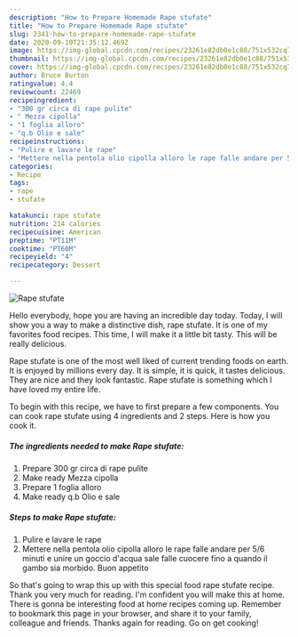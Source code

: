 ```yaml
---
description: "How to Prepare Homemade Rape stufate"
title: "How to Prepare Homemade Rape stufate"
slug: 2341-how-to-prepare-homemade-rape-stufate
date: 2020-09-10T21:35:12.469Z
image: https://img-global.cpcdn.com/recipes/23261e82db0e1c88/751x532cq70/rape-stufate-recipe-main-photo.jpg
thumbnail: https://img-global.cpcdn.com/recipes/23261e82db0e1c88/751x532cq70/rape-stufate-recipe-main-photo.jpg
cover: https://img-global.cpcdn.com/recipes/23261e82db0e1c88/751x532cq70/rape-stufate-recipe-main-photo.jpg
author: Bruce Burton
ratingvalue: 4.4
reviewcount: 22469
recipeingredient:
- "300 gr circa di rape pulite"
- " Mezza cipolla"
- "1 foglia alloro"
- "q.b Olio e sale"
recipeinstructions:
- "Pulire e lavare le rape"
- "Mettere nella pentola olio cipolla alloro le rape falle andare per 5/6 minuti e unire un goccio d&#39;acqua sale falle cuocere fino a quando il gambo sia morbido. Buon appetito"
categories:
- Recipe
tags:
- rape
- stufate

katakunci: rape stufate 
nutrition: 214 calories
recipecuisine: American
preptime: "PT11M"
cooktime: "PT60M"
recipeyield: "4"
recipecategory: Dessert

---
```



![Rape stufate](https://img-global.cpcdn.com/recipes/23261e82db0e1c88/751x532cq70/rape-stufate-recipe-main-photo.jpg)

Hello everybody, hope you are having an incredible day today. Today, I will show you a way to make a distinctive dish, rape stufate. It is one of my favorites food recipes. This time, I will make it a little bit tasty. This will be really delicious.

Rape stufate is one of the most well liked of current trending foods on earth. It is enjoyed by millions every day. It is simple, it is quick, it tastes delicious. They are nice and they look fantastic. Rape stufate is something which I have loved my entire life.




To begin with this recipe, we have to first prepare a few components. You can cook rape stufate using 4 ingredients and 2 steps. Here is how you cook it.

<!--inarticleads1-->

##### The ingredients needed to make Rape stufate:

1. Prepare 300 gr circa di rape pulite
1. Make ready  Mezza cipolla
1. Prepare 1 foglia alloro
1. Make ready q.b Olio e sale




<!--inarticleads2-->

##### Steps to make Rape stufate:

1. Pulire e lavare le rape
1. Mettere nella pentola olio cipolla alloro le rape falle andare per 5/6 minuti e unire un goccio d&#39;acqua sale falle cuocere fino a quando il gambo sia morbido. Buon appetito




So that's going to wrap this up with this special food rape stufate recipe. Thank you very much for reading. I'm confident you will make this at home. There is gonna be interesting food at home recipes coming up. Remember to bookmark this page in your browser, and share it to your family, colleague and friends. Thanks again for reading. Go on get cooking!
